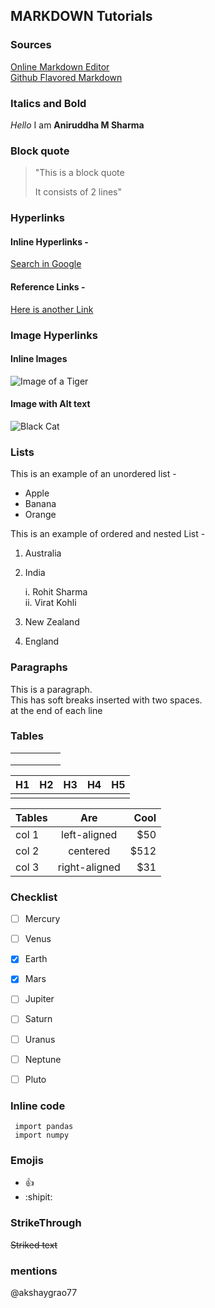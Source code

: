 ## MARKDOWN Tutorials

### Sources
[Online Markdown Editor](https://pandao.github.io/editor.md/en.html)  
[Github Flavored Markdown](https://guides.github.com/features/mastering-markdown/)

### Italics and Bold

_Hello_ I am **Aniruddha M Sharma**

### Block quote

> "This is a block quote
>
>It consists of 2 lines"

### Hyperlinks

#### Inline Hyperlinks -

[Search in Google](https://www.google.com)

#### Reference Links -

[Here is another Link][Search]

[Search]: https://www.google.com

### Image Hyperlinks

#### Inline Images

![Image of a Tiger](https://upload.wikimedia.org/wikipedia/commons/5/56/Tiger.50.jpg)

#### Image with Alt text  

![Black Cat][black]

[black]: https://upload.wikimedia.org/wikipedia/commons/a/a3/81_INF_DIV_SSI.jpg

### Lists

This is an example of an unordered list -
* Apple
* Banana
* Orange

This is an example of ordered and nested List -
1. Australia
2. India

   i. Rohit Sharma  
   ii. Virat Kohli

3. New Zealand
4. England

### Paragraphs

This is a paragraph.  
This has soft breaks inserted with two spaces.  
at the end of each line

### Tables

|   |   |   |   |   |
|---|---|---|---|---|
|   |   |   |   |   |
|   |   |   |   |   |
|   |   |   |   |   |

|H1   |H2   |H3   |H4   |H5   |
|---|---|---|---|---|
|   |   |   |   |   |

| Tables   |      Are      |  Cool |
|----------|:-------------:|------:|
| col 1 |  left-aligned | $50 |
| col 2 |    centered   |   $512 |
| col 3 | right-aligned |    $31 |

### Checklist

- [ ] Mercury
- [ ] Venus
- [x] Earth
- [x] Mars
- [ ] Jupiter
- [ ] Saturn
- [ ] Uranus
- [ ] Neptune
- [ ] Pluto



### Inline code

```
 import pandas  
 import numpy

```

### Emojis

* :+1:
* :shipit:

### StrikeThrough
~~Striked text~~

### mentions
@akshaygrao77

                
